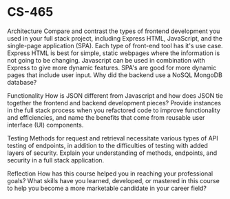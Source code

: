 # CS-465
Architecture
Compare and contrast the types of frontend development you used in your full stack project, including Express HTML, JavaScript, and the single-page application (SPA).
Each type of front-end tool has it's use case. Express HTML is best for simple, static webpages where the information is not going to be changing. Javascript can be used in combination with Express to give more dynamic features. SPA's are good for more dynamic pages that include user input. 
Why did the backend use a NoSQL MongoDB database?

Functionality
How is JSON different from Javascript and how does JSON tie together the frontend and backend development pieces?
Provide instances in the full stack process when you refactored code to improve functionality and efficiencies, and name the benefits that come from reusable user interface (UI) components.

Testing
Methods for request and retrieval necessitate various types of API testing of endpoints, in addition to the difficulties of testing with added layers of security. Explain your understanding of methods, endpoints, and security in a full stack application.

Reflection
How has this course helped you in reaching your professional goals? What skills have you learned, developed, or mastered in this course to help you become a more marketable candidate in your career field?
